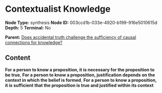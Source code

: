 # Contextualist Knowledge

**Node Type:** synthesis
**Node ID:** 003ccd1b-033e-4920-b199-916e5010615d
**Depth:** 5
**Terminal:** No

**Parent:** [Does accidental truth challenge the sufficiency of causal connections for knowledge?](does-accidental-truth-challenge-the-sufficiency-of-causal-connections-for-knowledge-antithesis-c328f4b9-a557-4708-b12f-b99bcad434e8.md)

## Content

**For a person to know a proposition, it is necessary for the proposition to be true**, **For a person to know a proposition, justification depends on the context in which the belief is formed**, **For a person to know a proposition, it is sufficient that the proposition is true and justified within its context**
